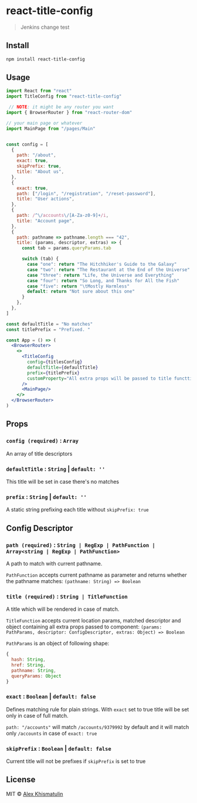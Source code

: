 # react-title-config

> Jenkins change test


## Install

```bash
npm install react-title-config
```

## Usage

```jsx
import React from "react"
import TitleConfig from "react-title-config"

 // NOTE: it might be any router you want
import { BrowserRouter } from "react-router-dom"

// your main page or whatever
import MainPage from "/pages/Main"


const config = [
  {
    path: "/about",
    exact: true,
    skipPrefix: true,
    title: "About us",
  },
  {
    exact: true,
    path: ["/login", "/registration", "/reset-password"],
    title: "User actions",
  },
  {
    path: /^\/accounts\/[A-Za-z0-9]+/i,
    title: "Account page",
  },
  {
    path: pathname => pathname.length === "42",
    title: (params, descriptor, extras) => {
      const tab = params.queryParams.tab

      switch (tab) {
        case "one": return "The Hitchhiker's Guide to the Galaxy"
        case "two": return "The Restaurant at the End of the Universe"
        case "three": return "Life, the Universe and Everything"
        case "four": return "So Long, and Thanks for All the Fish"
        case "five": return "\tMostly Harmless"
        default: return "Not sure about this one"
      }
    },
  },
]

const defaultTitle = "No matches"
const titlePrefix = "Prefixed. "

const App = () => (
  <BrowserRouter>
    <>
      <TitleConfig
        config={titlesConfig}
        defaultTitle={defaultTitle}
        prefix={titlePrefix}
        customProperty="All extra props will be passed to title functtion as second parameter"
      />
      <MainPage/>
    </>
  </BrowserRouter>
)
```

## Props

### `config (required)` : `Array`

An array of title descriptors

### `defaultTitle` : `String` | `default: ''`

This title will be set in case there's no matches

### `prefix` : `String` | `default: ''`

A static string prefixing each title without `skipPrefix: true`

## Config Descriptor

### `path (required)` : `String | RegExp | PathFunction | Array<string | RegExp | PathFunction>`

A path to match with current pathname.

`PathFunction` accepts current pathname as parameter and returns whether the pathname matches: `(pathname: String) => Boolean`

### `title (required)` : `String | TitleFunction`

A title which will be rendered in case of match.  

`TitleFunction` accepts current location params, matched descriptor and object containing all extra props passed to component: `(params: PathParams, descriptor: ConfigDescriptor, extras: Object) => Boolean`

`PathParams` is an object of following shape:

```javascript
{
  hash: String,
  href: String,
  pathname: String,
  queryParams: Object
}
```

### `exact` : `Boolean` | `default: false`

Defines matching rule for plain strings. With `exact` set to true title will be set only in case of full match.

`path: "/accounts"` will match `/accounts/9379992` by default and it will match only `/accounts` in case of `exact: true`

### `skipPrefix` : `Boolean` | `default: false`

Current title will not be prefixes if `skipPrefix` is set to true

## License

MIT © [Alex Khismatulin](https://github.com/alexkhismatulin)

